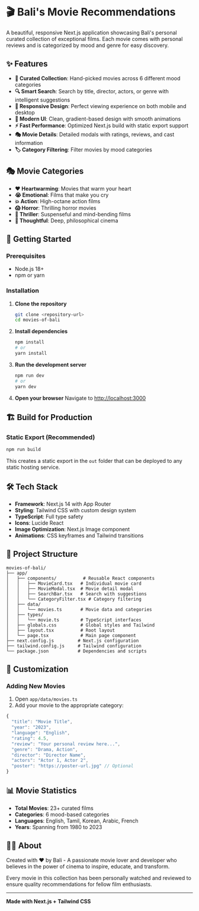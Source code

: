 # 🎬 Bali's Movie Recommendations

A beautiful, responsive Next.js application showcasing Bali's personal curated collection of exceptional films. Each movie comes with personal reviews and is categorized by mood and genre for easy discovery.

## ✨ Features

- **🎯 Curated Collection**: Hand-picked movies across 6 different mood categories
- **🔍 Smart Search**: Search by title, director, actors, or genre with intelligent suggestions
- **📱 Responsive Design**: Perfect viewing experience on both mobile and desktop
- **🎨 Modern UI**: Clean, gradient-based design with smooth animations
- **⚡ Fast Performance**: Optimized Next.js build with static export support
- **🎭 Movie Details**: Detailed modals with ratings, reviews, and cast information
- **🏷️ Category Filtering**: Filter movies by mood categories

## 🎭 Movie Categories

- **❤️ Heartwarming**: Movies that warm your heart
- **😭 Emotional**: Films that make you cry
- **💥 Action**: High-octane action films
- **😱 Horror**: Thrilling horror movies
- **🤯 Thriller**: Suspenseful and mind-bending films
- **🧠 Thoughtful**: Deep, philosophical cinema

## 🚀 Getting Started

### Prerequisites

- Node.js 18+
- npm or yarn

### Installation

1. **Clone the repository**
   ```bash
   git clone <repository-url>
   cd movies-of-bali
   ```

2. **Install dependencies**
   ```bash
   npm install
   # or
   yarn install
   ```

3. **Run the development server**
   ```bash
   npm run dev
   # or
   yarn dev
   ```

4. **Open your browser**
   Navigate to [http://localhost:3000](http://localhost:3000)

## 🏗️ Build for Production

### Static Export (Recommended)

```bash
npm run build
```

This creates a static export in the `out` folder that can be deployed to any static hosting service.

## 🛠️ Tech Stack

- **Framework**: Next.js 14 with App Router
- **Styling**: Tailwind CSS with custom design system
- **TypeScript**: Full type safety
- **Icons**: Lucide React
- **Image Optimization**: Next.js Image component
- **Animations**: CSS keyframes and Tailwind transitions

## 📁 Project Structure

```
movies-of-bali/
├── app/
│   ├── components/          # Reusable React components
│   │   ├── MovieCard.tsx   # Individual movie card
│   │   ├── MovieModal.tsx  # Movie detail modal
│   │   ├── SearchBar.tsx   # Search with suggestions
│   │   └── CategoryFilter.tsx # Category filtering
│   ├── data/
│   │   └── movies.ts       # Movie data and categories
│   ├── types/
│   │   └── movie.ts        # TypeScript interfaces
│   ├── globals.css         # Global styles and Tailwind
│   ├── layout.tsx          # Root layout
│   └── page.tsx            # Main page component
├── next.config.js         # Next.js configuration
├── tailwind.config.js     # Tailwind configuration
└── package.json           # Dependencies and scripts
```

## 🎨 Customization

### Adding New Movies

1. Open `app/data/movies.ts`
2. Add your movie to the appropriate category:

```typescript
{
  "title": "Movie Title",
  "year": "2023",
  "language": "English",
  "rating": 4.5,
  "review": "Your personal review here...",
  "genre": "Drama, Action",
  "director": "Director Name",
  "actors": "Actor 1, Actor 2",
  "poster": "https://poster-url.jpg" // Optional
}
```

## 📊 Movie Statistics

- **Total Movies**: 23+ curated films
- **Categories**: 6 mood-based categories
- **Languages**: English, Tamil, Korean, Arabic, French
- **Years**: Spanning from 1980 to 2023

## 👨‍💻 About

Created with ❤️ by Bali - A passionate movie lover and developer who believes in the power of cinema to inspire, educate, and transform.

Every movie in this collection has been personally watched and reviewed to ensure quality recommendations for fellow film enthusiasts.

---

**Made with Next.js + Tailwind CSS**